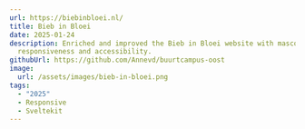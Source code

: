 ```yaml
---
url: https://biebinbloei.nl/
title: Bieb in Bloei
date: 2025-01-24
description: Enriched and improved the Bieb in Bloei website with mascot Harry,
  responsiveness and accessibility.
githubUrl: https://github.com/Annevd/buurtcampus-oost
image:
  url: /assets/images/bieb-in-bloei.png
tags:
  - "2025"
  - Responsive
  - Sveltekit
---
```


